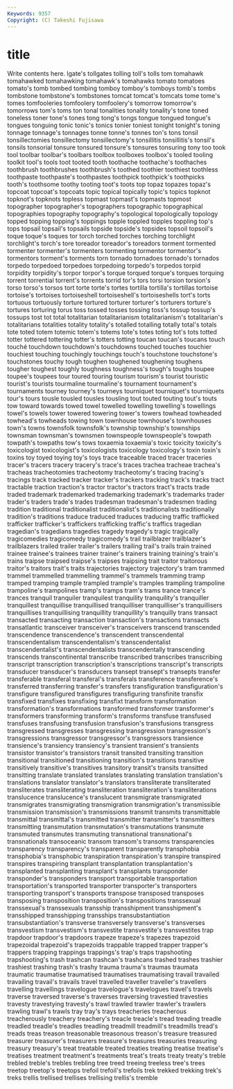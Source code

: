 ```yaml
---
Keywords: 9357 
Copyright: (C) Takeshi Fujisawa
---
```


# title

Write contents here.
lgate's tollgates tolling toll's
tolls tom tomahawk tomahawked tomahawking tomahawk's tomahawks tomato tomatoes tomato's
tomb tombed tombing tomboy tomboy's tomboys tomb's tombs tombstone tombstone's
tombstones tomcat tomcat's tomcats tome tome's tomes tomfooleries tomfoolery tomfoolery's
tomorrow tomorrow's tomorrows tom's toms ton tonal tonalities tonality tonality's
tone toned toneless toner tone's tones tong tong's tongs tongue
tongued tongue's tongues tonguing tonic tonic's tonics tonier toniest tonight
tonight's toning tonnage tonnage's tonnages tonne tonne's tonnes ton's tons
tonsil tonsillectomies tonsillectomy tonsillectomy's tonsillitis tonsillitis's tonsil's tonsils tonsorial tonsure
tonsured tonsure's tonsures tonsuring tony too took tool toolbar toolbar's
toolbars toolbox toolboxes toolbox's tooled tooling toolkit tool's tools toot
tooted tooth toothache toothache's toothaches toothbrush toothbrushes toothbrush's toothed toothier
toothiest toothless toothpaste toothpaste's toothpastes toothpick toothpick's toothpicks tooth's toothsome
toothy tooting toot's toots top topaz topazes topaz's topcoat topcoat's
topcoats topic topical topically topic's topics topknot topknot's topknots topless
topmast topmast's topmasts topmost topographer topographer's topographers topographic topographical topographies
topography topography's topological topologically topology topped topping topping's toppings topple
toppled topples toppling top's tops topsail topsail's topsails topside topside's
topsides topsoil topsoil's toque toque's toques tor torch torched torches
torching torchlight torchlight's torch's tore toreador toreador's toreadors torment tormented
tormenter tormenter's tormenters tormenting tormentor tormentor's tormentors torment's torments torn
tornado tornadoes tornado's tornados torpedo torpedoed torpedoes torpedoing torpedo's torpedos
torpid torpidity torpidity's torpor torpor's torque torqued torque's torques torquing
torrent torrential torrent's torrents torrid tor's tors torsi torsion torsion's
torso torso's torsos tort torte torte's tortes tortilla tortilla's tortillas
tortoise tortoise's tortoises tortoiseshell tortoiseshell's tortoiseshells tort's torts tortuous tortuously
torture tortured torturer torturer's torturers torture's tortures torturing torus toss
tossed tosses tossing toss's tossup tossup's tossups tost tot total
totalitarian totalitarianism totalitarianism's totalitarian's totalitarians totalities totality totality's totalled totalling
totally total's totals tote toted totem totemic totem's totems tote's
totes toting tot's tots totted totter tottered tottering totter's totters
totting toucan toucan's toucans touch touché touchdown touchdown's touchdowns touched
touches touchier touchiest touching touchingly touchings touch's touchstone touchstone's touchstones
touchy tough toughen toughened toughening toughens tougher toughest toughly toughness
toughness's tough's toughs toupee toupee's toupees tour toured touring tourism
tourism's tourist touristic tourist's tourists tourmaline tourmaline's tournament tournament's tournaments
tourney tourney's tourneys tourniquet tourniquet's tourniquets tour's tours tousle tousled
tousles tousling tout touted touting tout's touts tow toward towards
towed towel towelled towelling towelling's towellings towel's towels tower towered
towering tower's towers towhead towheaded towhead's towheads towing town townhouse
townhouse's townhouses town's towns townsfolk townsfolk's township township's townships townsman
townsman's townsmen townspeople townspeople's towpath towpath's towpaths tow's tows toxaemia
toxaemia's toxic toxicity toxicity's toxicologist toxicologist's toxicologists toxicology toxicology's toxin
toxin's toxins toy toyed toying toy's toys trace traceable traced
tracer traceries tracer's tracers tracery tracery's trace's traces trachea tracheae
trachea's tracheas tracheotomies tracheotomy tracheotomy's tracing tracing's tracings track tracked
tracker tracker's trackers tracking track's tracks tract tractable traction traction's
tractor tractor's tractors tract's tracts trade traded trademark trademarked trademarking
trademark's trademarks trader trader's traders trade's trades tradesman tradesman's tradesmen
trading tradition traditional traditionalist traditionalist's traditionalists traditionally tradition's traditions traduce
traduced traduces traducing traffic trafficked trafficker trafficker's traffickers trafficking traffic's
traffics tragedian tragedian's tragedians tragedies tragedy tragedy's tragic tragically tragicomedies
tragicomedy tragicomedy's trail trailblazer trailblazer's trailblazers trailed trailer trailer's trailers
trailing trail's trails train trained trainee trainee's trainees trainer trainer's
trainers training training's train's trains traipse traipsed traipse's traipses traipsing
trait traitor traitorous traitor's traitors trait's traits trajectories trajectory trajectory's
tram trammed trammel trammelled trammelling trammel's trammels tramming tramp tramped
tramping trample trampled trample's tramples trampling trampoline trampoline's trampolines tramp's
tramps tram's trams trance trance's trances tranquil tranquiler tranquilest tranquility
tranquility's tranquiller tranquillest tranquillise tranquillised tranquilliser tranquilliser's tranquillisers tranquillises tranquillising
tranquillity tranquillity's tranquilly trans transact transacted transacting transaction transaction's transactions
transacts transatlantic transceiver transceiver's transceivers transcend transcended transcendence transcendence's transcendent
transcendental transcendentalism transcendentalism's transcendentalist transcendentalist's transcendentalists transcendentally transcending transcends transcontinental
transcribe transcribed transcribes transcribing transcript transcription transcription's transcriptions transcript's transcripts
transducer transducer's transducers transept transept's transepts transfer transferable transferal transferal's
transferals transference transference's transferred transferring transfer's transfers transfiguration transfiguration's transfigure
transfigured transfigures transfiguring transfinite transfix transfixed transfixes transfixing transfixt transform
transformation transformation's transformations transformed transformer transformer's transformers transforming transform's transforms
transfuse transfused transfuses transfusing transfusion transfusion's transfusions transgress transgressed transgresses
transgressing transgression transgression's transgressions transgressor transgressor's transgressors transience transience's transiency
transiency's transient transient's transients transistor transistor's transistors transit transited transiting
transition transitional transitioned transitioning transition's transitions transitive transitively transitive's transitives
transitory transit's transits transitted transitting translate translated translates translating translation
translation's translations translator translator's translators transliterate transliterated transliterates transliterating transliteration
transliteration's transliterations translucence translucence's translucent transmigrate transmigrated transmigrates transmigrating transmigration
transmigration's transmissible transmission transmission's transmissions transmit transmits transmittable transmittal transmittal's
transmitted transmitter transmitter's transmitters transmitting transmutation transmutation's transmutations transmute transmuted
transmutes transmuting transnational transnational's transnationals transoceanic transom transom's transoms transparencies
transparency transparency's transparent transparently transphobia transphobia's transphobic transpiration transpiration's transpire
transpired transpires transpiring transplant transplantation transplantation's transplanted transplanting transplant's transplants
transponder transponder's transponders transport transportable transportation transportation's transported transporter transporter's
transporters transporting transport's transports transpose transposed transposes transposing transposition transposition's
transpositions transsexual transsexual's transsexuals transship transshipment transshipment's transshipped transshipping transships
transubstantiation transubstantiation's transverse transversely transverse's transverses transvestism transvestism's transvestite transvestite's
transvestites trap trapdoor trapdoor's trapdoors trapeze trapeze's trapezes trapezoid trapezoidal
trapezoid's trapezoids trappable trapped trapper trapper's trappers trapping trappings trappings's
trap's traps trapshooting trapshooting's trash trashcan trashcan's trashcans trashed trashes
trashier trashiest trashing trash's trashy trauma trauma's traumas traumata traumatic
traumatise traumatised traumatises traumatising travail travailed travailing travail's travails travel
travelled traveller traveller's travellers travelling travellings travelogue travelogue's travelogues travel's
travels traverse traversed traverse's traverses traversing travestied travesties travesty travestying
travesty's trawl trawled trawler trawler's trawlers trawling trawl's trawls tray
tray's trays treacheries treacherous treacherously treachery treachery's treacle treacle's tread
treading treadle treadled treadle's treadles treadling treadmill treadmill's treadmills tread's
treads treas treason treasonable treasonous treason's treasure treasured treasurer treasurer's
treasurers treasure's treasures treasuries treasuring treasury treasury's treat treatable treated
treaties treating treatise treatise's treatises treatment treatment's treatments treat's treats
treaty treaty's treble trebled treble's trebles trebling tree treed treeing
treeless tree's trees treetop treetop's treetops trefoil trefoil's trefoils trek
trekked trekking trek's treks trellis trellised trellises trellising trellis's tremble
